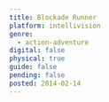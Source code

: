 ```yaml
---
title: Blockade Runner
platform: intellivision
genre:
  - action-adventure
digital: false
physical: true
guide: false
pending: false
posted: 2014-02-14
---
```

